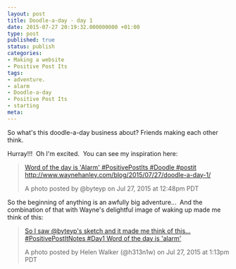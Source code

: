 ```yaml
---
layout: post
title: Doodle-a-day - day 1
date: 2015-07-27 20:19:32.000000000 +01:00
type: post
published: true
status: publish
categories:
- Making a website
- Positive Post Its
tags:
- adventure.
- alarm
- Doodle-a-day
- Positive Post Its
- starting
meta:
---
```

<p>So what's this doodle-a-day business about? Friends making each other think.</p>
<p>Hurray!!!  Oh I'm excited.  You can see my inspiration here:</p>
<blockquote class="instagram-media" data-instgrm-captioned="" data-instgrm-version="4">
<div></div>
<p><a href="https://instagram.com/p/5puFshuqJW/" target="_top">Word of the day is 'Alarm' #PositivePostIts #Doodle #postit http://www.waynehanley.com/blog/2015/07/27/doodle-a-day-1/</a></p>
<p>A photo posted by @byteyp on <time datetime="2015-07-27T19:48:05+00:00">Jul 27, 2015 at 12:48pm PDT</time></p></blockquote>
<p><script src="//platform.instagram.com/en_US/embeds.js" async="" defer="defer"></script>So the beginning of anything is an awfully big adventure...  And the combination of that with Wayne's delightful image of waking up made me think of this:</p>
<blockquote class="instagram-media" data-instgrm-captioned="" data-instgrm-version="4">
<div>
<div></div>
<p><a href="https://instagram.com/p/5pw-tMCHl4/" target="_top">So I saw @byteyp's sketch and it made me think of this... #PositivePostItNotes #Day1 Word of the day is 'alarm'</a></p>
<p>A photo posted by Helen Walker (@h313n1w) on <time datetime="2015-07-27T20:13:20+00:00">Jul 27, 2015 at 1:13pm PDT</time>
</div>
</blockquote>
<p><script src="//platform.instagram.com/en_US/embeds.js" async="" defer="defer"></script></p>
